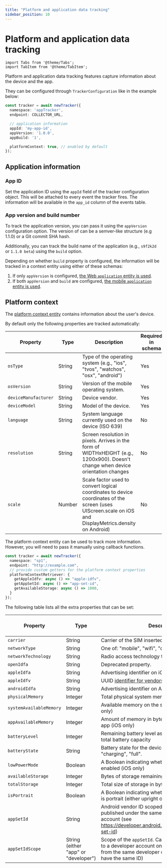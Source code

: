```yaml
---
title: "Platform and application data tracking"
sidebar_position: 10
---
```


# Platform and application data tracking

```mdx-code-block
import Tabs from '@theme/Tabs';
import TabItem from '@theme/TabItem';
```

Platform and application data tracking features capture information about the device and the app.

They can be configured through `TrackerConfiguration` like in the example below:

```typescript
const tracker = await newTracker({
  namespace: 'appTracker',
  endpoint: COLLECTOR_URL,

  // application information
  appId: 'my-app-id',
  appVersion: '1.0.0',
  appBuild: '1',

  platformContext: true, // enabled by default
});
```

## Application information

### App ID

Set the application ID using the `appId` field of the tracker configuration object.
This will be attached to every event the tracker fires.
The information will be available in the `app_id` column of the events table.

### App version and build number

To track the application version, you can pass it using the `appVersion` configuration option.
The version of can be a semver-like structure (e.g 1.1.0) or a Git commit SHA hash.

Additionally, you can track the build name of the application (e.g., `s9f2k2d` or `1.1.0 beta`) using the `build` option.

Depending on whether `build` property is configured, the information will be tracked in a context entity using either of these schemas:

1. If only `appVersion` is configured, [the Web `application` entity is used](/docs/sources/trackers/snowplow-tracker-protocol/ootb-data/app-information/index.md#application-context-entity-on-web-apps).
2. If both `appVersion` and `build` are configured, [the mobile `application` entity is used](/docs/sources/trackers/snowplow-tracker-protocol/ootb-data/app-information/index.md#application-context-entity-on-mobile-apps).

## Platform context

The [platform context entity](/docs/sources/trackers/snowplow-tracker-protocol/ootb-data/device-and-browser/index.md#mobile-context) contains information about the user's device.

By default only the following properties are tracked automatically:

| Property | Type | Description | Required in schema |
| --- | --- | --- | --- |
| `osType` | String | Type of the operating system (e.g., "ios", "tvos", "watchos", "osx", "android") | Yes |
| `osVersion` | String | Version of the mobile operating system. | Yes |
| `deviceManufacturer` | String | Device vendor. | Yes |
| `deviceModel` | String | Model of the device. | Yes |
| `language` | String | System language currently used on the device (ISO 639) | No |
| `resolution` | String | Screen resolution in pixels. Arrives in the form of WIDTHxHEIGHT (e.g., 1200x900). Doesn't change when device orientation changes | No |
| `scale` | Number | Scale factor used to convert logical coordinates to device coordinates of the screen (uses UIScreen.scale on iOS and DisplayMetrics.density on Android) | No |

The platform context entity can be used to track more information.
However, you will need to pass it manually using callback functions.

```ts
const tracker = await newTracker({
  namespace: "sp1",
  endpoint: "http://example.com",
  // provide custom getters for the platform context properties
  platformContextRetriever: {
    getAppleIdfv: async () => "apple-idfv",
    getAppSetId: async () => "app-set-id",
    getAvailableStorage: async () => 1000,
  }
});
```

The following table lists all the extra properties that can be set:

| Property | Type | Description | Required in schema |
| --- | --- | --- | --- |
| `carrier` | String | Carrier of the SIM inserted in the device. | No |
| `networkType` | String | One of: "mobile", "wifi", "offline" | No |
| `networkTechnology` | String | Radio access technology that the device is using. | No |
| `openIdfa` | String | Deprecated property. | No |
| `appleIdfa` | String | Advertising identifier on iOS. | No |
| `appleIdfv` | String | UUID [identifier for vendors](https://developer.apple.com/documentation/uikit/uidevice/1620059-identifierforvendor) on iOS. | No |
| `androidIdfa` | String | Advertising identifier on Android. | No |
| `physicalMemory` | Integer | Total physical system memory in bytes | No |
| `systemAvailableMemory` | Integer | Available memory on the system in bytes (Android only) | No |
| `appAvailableMemory` | Integer | Amount of memory in bytes available to the current app (iOS only) | No |
| `batteryLevel` | Integer | Remaining battery level as an integer percentage of total battery capacity | No |
| `batteryState` | String | Battery state for the device. One of: "unplugged", "charging", "full". | No |
| `lowPowerMode` | Boolean | A Boolean indicating whether Low Power Mode is enabled (iOS only) | No |
| `availableStorage` | Integer | Bytes of storage remaining | No |
| `totalStorage` | Integer | Total size of storage in bytes | No |
| `isPortrait` | Boolean | A Boolean indicating whether the device orientation is portrait (either upright or upside down) | No |
| `appSetId` | String | Android vendor ID scoped to the set of apps published under the same Google Play developer account (see https://developer.android.com/training/articles/app-set-id) | No |
| `appSetIdScope` | String (either "app" or "developer") | Scope of the `appSetId`. Can be scoped to the app or to a developer account on an app store (all apps from the same developer on the same device will have the same ID) | No |
